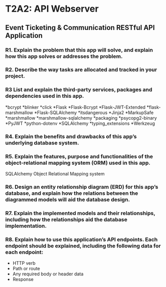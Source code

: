 # T2A2: API Webserver

## Event Ticketing & Communication RESTful API Application

### R1. Explain the problem that this app will solve, and explain how this app solves or addresses the problem.

### R2. Describe the way tasks are allocated and tracked in your project.

### R3 List and explain the third-party services, packages and dependencies used in this app.

*bcrypt
*blinker
*click
*Flask
*Flask-Bcrypt
*Flask-JWT-Extended
*flask-marshmallow
*Flask-SQLAlchemy
*itsdangerous
*Jinja2
*MarkupSafe
*marshmallow
*marshmallow-sqlalchemy
*packaging
*psycopg2-binary
*PyJWT
*python-dotenv
*SQLAlchemy
*typing_extensions
*Werkzeug

### R4. Explain the benefits and drawbacks of this app’s underlying database system.

### R5. Explain the features, purpose and functionalities of the object-relational mapping system (ORM) used in this app.

SQLAlchemy Object Relational Mapping system

### R6. Design an entity relationship diagram (ERD) for this app’s database, and explain how the relations between the diagrammed models will aid the database design.

### R7. Explain the implemented models and their relationships, including how the relationships aid the database implementation.

### R8. Explain how to use this application’s API endpoints. Each endpoint should be explained, including the following data for each endpoint:

* HTTP verb
* Path or route
* Any required body or header data
* Response
